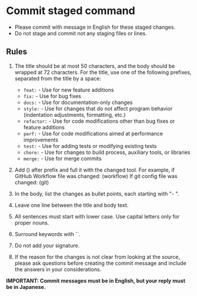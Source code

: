 # Commit staged command

- Please commit with message in English for these staged changes.
- Do not stage and commit not any staging files or lines.

## Rules

1. The title should be at most 50 characters, and the body should be wrapped at 72 characters.
   For the title, use one of the following prefixes, separated from the title by a space:

   - `feat:` - Use for new feature additions
   - `fix:` - Use for bug fixes
   - `docs:` - Use for documentation-only changes
   - `style:` - Use for changes that do not affect program behavior (indentation adjustments, formatting, etc.)
   - `refactor:` - Use for code modifications other than bug fixes or feature additions
   - `perf:` - Use for code modifications aimed at performance improvements
   - `test:` - Use for adding tests or modifying existing tests
   - `chore:` - Use for changes to build process, auxiliary tools, or libraries
   - `merge:` - Use for merge commits

2. Add () after prefix and full it with the changed tool.
   For example, if GitHub Workflow file was changed: (workflow)
   If git config file was changed: (git)

3. In the body, list the changes as bullet points, each starting with "- ".

4. Leave one line between the title and body text.

5. All sentences must start with lower case. Use capital letters only for proper nouns.

6. Surround keywords with \`\`.

7. Do not add your signature.

8. If the reason for the changes is not clear from looking at the source,
   please ask questions before creating the commit message and include the answers in your considerations.

**IMPORTANT: Commit messages must be in English, but your reply must be in Japanese.**
